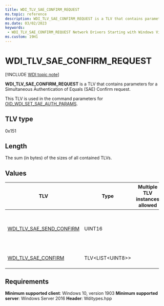 ```yaml
---
title: WDI_TLV_SAE_CONFIRM_REQUEST
ms.topic: reference
description: WDI_TLV_SAE_CONFIRM_REQUEST is a TLV that contains parameters for a Simultaneous Authentication of Equals (SAE) Confirm request. 
ms.date: 03/02/2023
keywords:
 - WDI_TLV_SAE_CONFIRM_REQUEST Network Drivers Starting with Windows Vista
ms.custom: 19H1
---
```


# WDI_TLV_SAE_CONFIRM_REQUEST

[!INCLUDE [WDI topic note](../includes/wdi-version-warning.md)]

**WDI_TLV_SAE_CONFIRM_REQUEST** is a TLV that contains parameters for a Simultaneous Authentication of Equals (SAE) Confirm request. 

This TLV is used in the command parameters for [OID_WDI_SET_SAE_AUTH_PARAMS](oid-wdi-set-sae-auth-params.md).

## TLV type

0x151

## Length

The sum (in bytes) of the sizes of all contained TLVs.

## Values

| TLV | Type | Multiple TLV instances allowed | Optional | Description |
| --- | --- | --- | --- | --- |
| [WDI_TLV_SAE_SEND_CONFIRM](wdi-tlv-sae-send-confirm.md) | UINT16 |   |   | The Send Confirm field, used as an anti-replay counter. |
| [WDI_TLV_SAE_CONFIRM](wdi-tlv-sae-confirm.md) | TLV\<LIST\<UINT8>> |  |   | The Confirm field. |

## Requirements

**Minimum supported client**: Windows 10, version 1903
**Minimum supported server**: Windows Server 2016
**Header**: Wditypes.hpp
